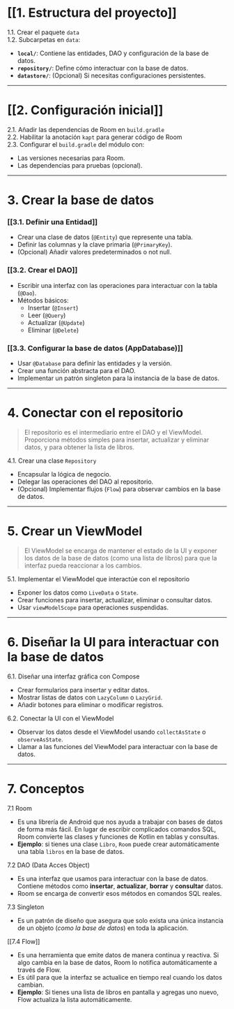# [[1. Estructura del proyecto]]

1.1. Crear el paquete `data`  
1.2. Subcarpetas en `data`:

- **`local/`**: Contiene las entidades, DAO y configuración de la base de datos.
- **`repository/`**: Define cómo interactuar con la base de datos.
- **`datastore/`**: (Opcional) Si necesitas configuraciones persistentes.

---
# [[2. Configuración inicial]]

2.1. Añadir las dependencias de Room en `build.gradle`  
2.2. Habilitar la anotación `kapt` para generar código de Room  
2.3. Configurar el `build.gradle` del módulo con:
- Las versiones necesarias para Room.
- Las dependencias para pruebas (opcional).

---

# **3. Crear la base de datos**

### [[3.1. Definir una Entidad]]

- Crear una clase de datos (`@Entity`) que represente una tabla.
- Definir las columnas y la clave primaria (`@PrimaryKey`).
- (Opcional) Añadir valores predeterminados o not null.

### [[3.2. Crear el DAO]]

- Escribir una interfaz con las operaciones para interactuar con la tabla (`@Dao`).
- Métodos básicos:
    - Insertar (`@Insert`)
    - Leer (`@Query`)
    - Actualizar (`@Update`)
    - Eliminar (`@Delete`)

### [[3.3. Configurar la base de datos (AppDatabase)]]

- Usar `@Database` para definir las entidades y la versión.
- Crear una función abstracta para el DAO.
- Implementar un patrón singleton para la instancia de la base de datos.

---

# **4. Conectar con el repositorio**

> El repositorio es el intermediario entre el DAO y el ViewModel. Proporciona métodos simples para insertar, actualizar y eliminar datos, y para obtener la lista de libros.

4.1. Crear una clase `Repository`

- Encapsular la lógica de negocio.
- Delegar las operaciones del DAO al repositorio.
- (Opcional) Implementar flujos (`Flow`) para observar cambios en la base de datos.

---

# **5. Crear un ViewModel**

> El ViewModel se encarga de mantener el estado de la UI y exponer los datos de la base de datos (como una lista de libros) para que la interfaz pueda reaccionar a los cambios.

5.1. Implementar el ViewModel que interactúe con el repositorio

- Exponer los datos como `LiveData` o `State`.
- Crear funciones para insertar, actualizar, eliminar o consultar datos.
- Usar `viewModelScope` para operaciones suspendidas.

---

# **6. Diseñar la UI para interactuar con la base de datos**

6.1. Diseñar una interfaz gráfica con Compose

- Crear formularios para insertar y editar datos.
- Mostrar listas de datos con `LazyColumn` o `LazyGrid`.
- Añadir botones para eliminar o modificar registros.

6.2. Conectar la UI con el ViewModel

- Observar los datos desde el ViewModel usando `collectAsState` o `observeAsState`.
- Llamar a las funciones del ViewModel para interactuar con la base de datos.

---

# 7. Conceptos

7.1 Room
- Es una librería de Android que nos ayuda a trabajar con bases de datos de forma más fácil. En lugar de escribir complicados comandos SQL, Room convierte las clases y funciones de Kotlin en tablas y consultas. 
- **Ejemplo**: si tienes una clase `Libro`, `Room` puede crear automáticamente una tabla `libros` en la base de datos.

7.2 DAO (Data Acces Object)
- Es una interfaz que usamos para interactuar con la base de datos. Contiene métodos como **insertar**, **actualizar**, **borrar** y **consultar** datos. 
- Room se encarga de convertir esos métodos en comandos SQL reales.

7.3 Singleton
- Es un patrón de diseño que asegura que solo exista una única instancia de un objeto (*como la base de datos*) en toda la aplicación. 

[[7.4 Flow]]
- Es una herramienta que emite datos de manera continua y reactiva. Si algo cambia en la base de datos, Room lo notifica automáticamente a través de Flow.
- Es útil para que la interfaz se actualice en tiempo real cuando los datos cambian. 
- **Ejemplo**: Si tienes una lista de libros en pantalla y agregas uno nuevo, Flow actualiza la lista automáticamente.
